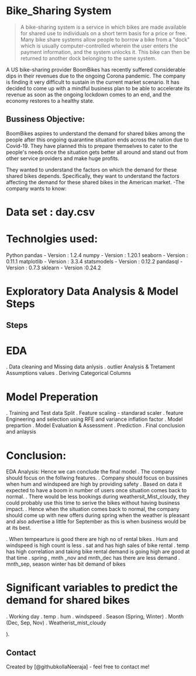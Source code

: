 
# Bike_Sharing System
> A bike-sharing system is a service in which bikes are made available for shared use to individuals on a short term basis for a price or free. Many bike share systems allow people to borrow a bike from a "dock" which is usually computer-controlled wherein the user enters the payment information, and the system unlocks it. This bike can then be returned to another dock belonging to the same system.

A US bike-sharing provider BoomBikes has recently suffered considerable dips in their revenues due to the ongoing Corona pandemic. The company is finding it very difficult to sustain in the current market scenario.
It has decided to come up with a mindful business plan to be able to accelerate its revenue as soon as the ongoing lockdown comes to an end, and the economy restores to a healthy state.

> 


## Bussiness Objective:
BoomBikes aspires to understand the demand for shared bikes among the people after this ongoing quarantine situation ends across the nation due to Covid-19. They have planned this to prepare themselves to cater to the people's needs once the situation gets better all around and stand out from other service providers and make huge profits.

They wanted to understand the factors on which the demand for these shared bikes depends. Specifically, they want to understand the factors affecting the demand for these shared bikes in the American market.
-The company wants to know:

# Data set : day.csv

# Technolgies used:
Python pandas - Version : 1.2.4
numpy - Version : 1.20.1
seaborn - Version : 0.11.1
matplotlib - Version : 3.3.4
statsmodels - Version : 0.12.2
pandasql - Version : 0.7.3
sklearn - Version :0.24.2

# Exploratory Data Analysis & Model Steps

## Steps
# EDA
. Data cleaning and Missing data anlysis
. outlier Analysis & Tretament Assumptions  values
. Deriving Categorical Columns

# Model Preperation
. Training and Test data Split
. Feature scaling - standarad scaler
. feature Engineering and selection using RFE and variance inflation factor
. Model prepartion
. Model Evaluation & Assessment
. Prediction
. Final conclusion and anlaysis

# Conclusion:

EDA Analysis:
 Hence we can conclude the final model
. The company should focus on the follwing features.  . Company should focus on bussines when hum and windspeed are high by providing safety 
. Based on data it expected to have a boom in  number of users once situation comes back to normal.
 . There would be less bookings during weathersit_Mist_cloudy, they could probably use this time to serive the bikes without having business impact.
 . Hence when the situation comes back to normal, the company should come up with new offers during spring when the weather is pleasant and also advertise a little for September as this is when business would be at its best.

.  When tempearture is good there are high no of rental bikes
. Hum and windspeed is high count is less
 . sat and has high sales of bike rental
 . temp has high correlation and taking bike rental demand is going high are good at that time
 . spring , mnth _nov and mnth_dec has there are less demand
 . mnth_sep, season winter has bit demand of bikes


 # Significant variables to predict the demand for shared bikes

 . Working day
 . temp
 . hum
 . windspeed
 . Season (Spring, Winter)
 . Month (Dec, Sep, Nov)
 . Weatherist_mist_cloudy


<!-- As the libraries versions keep on changing, it is recommended to mention the version of library used in this project -->

).


## Contact
Created by [@githubkollaNeeraja] - feel free to contact me!


<!-- Optional -->
<!-- ## License -->
<!-- This project is open source and available under the [... License](). -->

<!-- You don't have to include all sections - just the one's relevant to your project -->
